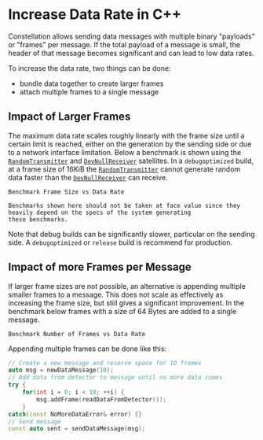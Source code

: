 # Increase Data Rate in C++

Constellation allows sending data messages with multiple binary "payloads" or "frames" per message. If the total payload
of a message is small, the header of that message becomes significant and can lead to low data rates.

To increase the data rate, two things can be done:

- bundle data together to create larger frames
- attach multiple frames to a single message

## Impact of Larger Frames

The maximum data rate scales roughly linearly with the frame size until a certain limit is reached, either on the generation
by the sending side or due to a network interface limitation. Below a benchmark is shown using the
[`RandomTransmitter`](../../satellites/RandomTransmitter) and [`DevNullReceiver`](../../satellites/DevNullReceiver)
satellites. In a `debugoptimized` build, at a frame size of 16KiB the [`RandomTransmitter`](../../satellites/RandomTransmitter)
cannot generate random data faster than the [`DevNullReceiver`](../../satellites/DevNullReceiver) can receive.

```{figure} bench_frame_size_vs_data_rate.png
Benchmark Frame Size vs Data Rate
```

```{note}
Benchmarks shown here should not be taken at face value since they heavily depend on the specs of the system generating
these benchmarks.
```

Note that debug builds can be significantly slower, particular on the sending side. A `debugoptimized` or `release` build is
recommend for production.

## Impact of more Frames per Message

If larger frame sizes are not possible, an alternative is appending multiple smaller frames to a message. This does not scale
as effectively as increasing the frame size, but still gives a significant improvement. In the benchmark below frames with a
size of 64 Bytes are added to a single message.

```{figure} bench_number_of_frames_vs_data_rate.png
Benchmark Number of Frames vs Data Rate
```

Appending multiple frames can be done like this:

```c++
// Create a new message and reserve space for 10 frames
auto msg = newDataMessage(10);
// Add data from detector to message until no more data comes
try {
    for(int i = 0; i < 10; ++i) {
        msg.addFrame(readDataFromDetector());
    }
catch(const NoMoreDataError& error) {}
// Send message
const auto sent = sendDataMessage(msg);
```
